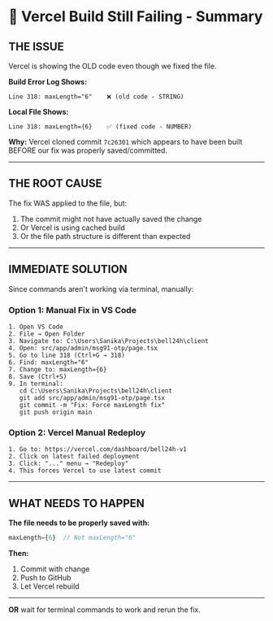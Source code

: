 # 🚨 Vercel Build Still Failing - Summary

## THE ISSUE

Vercel is showing the OLD code even though we fixed the file.

**Build Error Log Shows:**
```
Line 318: maxLength="6"    ❌ (old code - STRING)
```

**Local File Shows:**
```
Line 318: maxLength={6}    ✅ (fixed code - NUMBER)
```

**Why:** Vercel cloned commit `7c26301` which appears to have been built BEFORE our fix was properly saved/committed.

---

## THE ROOT CAUSE

The fix WAS applied to the file, but:
1. The commit might not have actually saved the change
2. Or Vercel is using cached build
3. Or the file path structure is different than expected

---

## IMMEDIATE SOLUTION

Since commands aren't working via terminal, manually:

### **Option 1: Manual Fix in VS Code**
```
1. Open VS Code
2. File → Open Folder
3. Navigate to: C:\Users\Sanika\Projects\bell24h\client
4. Open: src/app/admin/msg91-otp/page.tsx
5. Go to line 318 (Ctrl+G → 318)
6. Find: maxLength="6"
7. Change to: maxLength={6}
8. Save (Ctrl+S)
9. In terminal:
   cd C:\Users\Sanika\Projects\bell24h\client
   git add src/app/admin/msg91-otp/page.tsx
   git commit -m "Fix: Force maxLength fix"
   git push origin main
```

### **Option 2: Vercel Manual Redeploy**
```
1. Go to: https://vercel.com/dashboard/bell24h-v1
2. Click on latest failed deployment
3. Click: "..." menu → "Redeploy"
4. This forces Vercel to use latest commit
```

---

## WHAT NEEDS TO HAPPEN

**The file needs to be properly saved with:**
```typescript
maxLength={6}  // Not maxLength="6"
```

**Then:**
1. Commit with change
2. Push to GitHub
3. Let Vercel rebuild

---

**OR** wait for terminal commands to work and rerun the fix.
